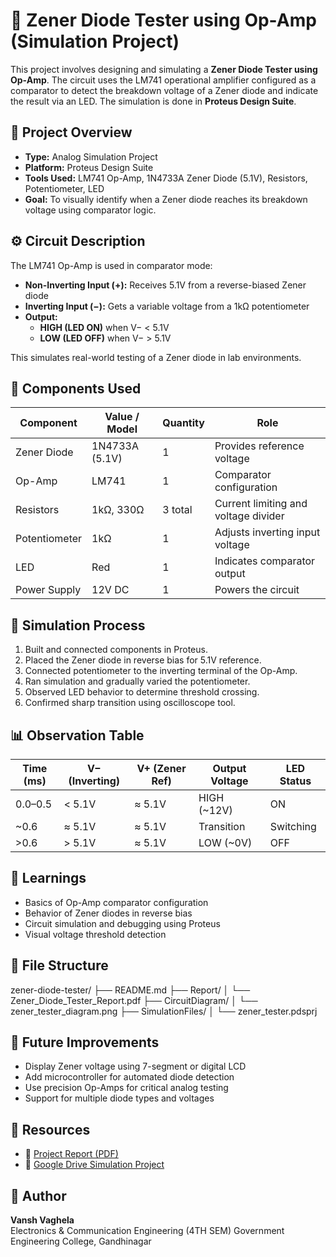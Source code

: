 # 🔬 Zener Diode Tester using Op-Amp (Simulation Project)

This project involves designing and simulating a **Zener Diode Tester using Op-Amp**. The circuit uses the LM741 operational amplifier configured as a comparator to detect the breakdown voltage of a Zener diode and indicate the result via an LED. The simulation is done in **Proteus Design Suite**.

## 📌 Project Overview

- **Type:** Analog Simulation Project  
- **Platform:** Proteus Design Suite  
- **Tools Used:** LM741 Op-Amp, 1N4733A Zener Diode (5.1V), Resistors, Potentiometer, LED  
- **Goal:** To visually identify when a Zener diode reaches its breakdown voltage using comparator logic.

## ⚙️ Circuit Description

The LM741 Op-Amp is used in comparator mode:

- **Non-Inverting Input (+):** Receives 5.1V from a reverse-biased Zener diode  
- **Inverting Input (−):** Gets a variable voltage from a 1kΩ potentiometer  
- **Output:**
  - **HIGH (LED ON)** when V− < 5.1V
  - **LOW (LED OFF)** when V− > 5.1V

This simulates real-world testing of a Zener diode in lab environments.

## 🔧 Components Used

| Component       | Value / Model | Quantity | Role                                 |
|----------------|----------------|----------|--------------------------------------|
| Zener Diode     | 1N4733A (5.1V) | 1        | Provides reference voltage           |
| Op-Amp          | LM741          | 1        | Comparator configuration             |
| Resistors       | 1kΩ, 330Ω      | 3 total  | Current limiting and voltage divider|
| Potentiometer   | 1kΩ            | 1        | Adjusts inverting input voltage      |
| LED             | Red            | 1        | Indicates comparator output          |
| Power Supply    | 12V DC         | 1        | Powers the circuit                   |

## 🧪 Simulation Process

1. Built and connected components in Proteus.  
2. Placed the Zener diode in reverse bias for 5.1V reference.  
3. Connected potentiometer to the inverting terminal of the Op-Amp.  
4. Ran simulation and gradually varied the potentiometer.  
5. Observed LED behavior to determine threshold crossing.  
6. Confirmed sharp transition using oscilloscope tool.

## 📊 Observation Table

| Time (ms) | V− (Inverting) | V+ (Zener Ref) | Output Voltage | LED Status |
|-----------|----------------|----------------|----------------|------------|
| 0.0–0.5   | < 5.1V         | ≈ 5.1V         | HIGH (~12V)    | ON         |
| ~0.6      | ≈ 5.1V         | ≈ 5.1V         | Transition     | Switching  |
| >0.6      | > 5.1V         | ≈ 5.1V         | LOW (~0V)      | OFF        |

## 🧠 Learnings

- Basics of Op-Amp comparator configuration  
- Behavior of Zener diodes in reverse bias  
- Circuit simulation and debugging using Proteus  
- Visual voltage threshold detection

## 📁 File Structure

zener-diode-tester/ ├── README.md ├── Report/ │ └── Zener_Diode_Tester_Report.pdf ├── CircuitDiagram/ │ └── zener_tester_diagram.png ├── SimulationFiles/ │ └── zener_tester.pdsprj


## 🚀 Future Improvements

- Display Zener voltage using 7-segment or digital LCD  
- Add microcontroller for automated diode detection  
- Use precision Op-Amps for critical analog testing  
- Support for multiple diode types and voltages

## 📎 Resources

- 📄 [Project Report (PDF)](https://github.com/Vansh0917/zener-diode-tester/blob/0940c9c582d043307591ce8ff3f7ea467f41897c/zener-diode-tester/Report/Project%20_%20Zener%20Diode%20Tester%20using%20Op-Amp%20(1).pdf)
- 🔗 [Google Drive Simulation Project](https://drive.google.com/file/d/17hUvKsxiCaZJrs70Yhgb6Tc4fQ2AnfWu/view?usp=sharing)

## 👤 Author

**Vansh Vaghela**  
Electronics & Communication Engineering  (4TH SEM)
Government Engineering College, Gandhinagar  

